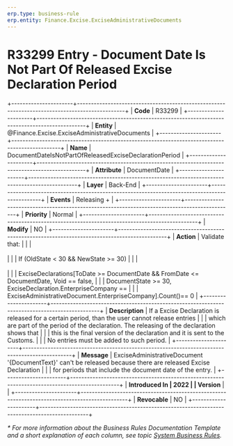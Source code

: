 ```yaml
---
erp.type: business-rule
erp.entity: Finance.Excise.ExciseAdministrativeDocuments
---
```


# R33299 Entry - Document Date Is Not Part Of Released Excise Declaration Period
+----------------------+-----------------------------------------------------------------------------------------------+
| **Code**             | R33299                                                                                        |
+----------------------+-----------------------------------------------------------------------------------------------+
| **Entity**           | @Finance.Excise.ExciseAdministrativeDocuments                                                 |
+----------------------+-----------------------------------------------------------------------------------------------+
| **Name**             | DocumentDateIsNotPartOfReleasedExciseDeclarationPeriod                                        |
+----------------------+-----------------------------------------------------------------------------------------------+
| **Attribute**        | DocumentDate                                                                                  |
+----------------------+-----------------------------------------------------------------------------------------------+
| **Layer**            | Back-End                                                                                      |
+----------------------+-----------------------------------------------------------------------------------------------+
| **Events**           | Releasing +                                                                                   |
+----------------------+-----------------------------------------------------------------------------------------------+
| **Priority**         | Normal                                                                                        |
+----------------------+-----------------------------------------------------------------------------------------------+
| **Modify**           | NO                                                                                            |
+----------------------+-----------------------------------------------------------------------------------------------+
| **Action**           | Validate that:                                                                                |
|                      | <br/><br/>                                                                                    |
|                      | If (OldState \< 30 && NewState \>= 30)                                                        |
|                      | <br/><br/>                                                                                    |
|                      | ExciseDeclarations\[ToDate \>= DocumentDate && FromDate \<= DocumentDate, Void == false, |
|                      | DocumentState \>= 30, ExciseDeclaration.EnterpriseCompany ==                                   |
|                      | ExciseAdministrativeDocument.EnterpriseCompany\].Count()== 0                                                         |
+----------------------+-----------------------------------------------------------------------------------------------+
| **Description**      | If a Excise Declaration is released for a certain period, than the user cannot release entries  |
|                      | which are part of the period of the declaration. The releasing of the declaration shows that  |
|                      | this is the final version of the declaration and it is sent to the Customs.   |
|                      | No entries must be added to such period.                                                  |
+----------------------+-----------------------------------------------------------------------------------------------+
| **Message**          | ExciseAdministrativeDocument \'{DocumentText}\' can\'t be released because there are released Excise Declaration   |
|                      | for periods that include the document date of the entry.                                     |
+----------------------+-----------------------------------------------------------------------------------------------+
| **Introduced In      |          2022                                                                                     |
| Version**            |                                                                                               |
+----------------------+-----------------------------------------------------------------------------------------------+
| **Revocable**        | NO                                                                                            |
+----------------------+-----------------------------------------------------------------------------------------------+

*\* For more information about the Business Rules Documentation Template and a short explanation of each column, see
topic [System Business Rules](../templates/template-description-system-business-rules.md).*
